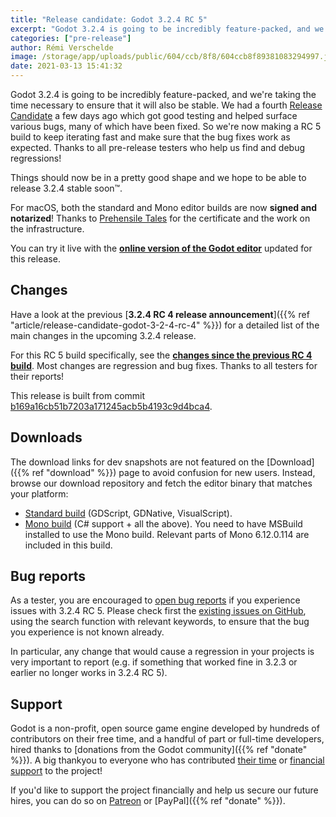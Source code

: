 ```yaml
---
title: "Release candidate: Godot 3.2.4 RC 5"
excerpt: "Godot 3.2.4 is going to be incredibly feature-packed, and we're taking the time necessary to ensure that it will also be stable. We had a fourth Release Candidate a few days ago which got good testing and helped surface various bugs, many of which have been fixed. So we're now making a RC 5 build to keep iterating fast and make sure that the bug fixes work as expected. Thanks to all pre-release testers who help us find and debug regressions!"
categories: ["pre-release"]
author: Rémi Verschelde
image: /storage/app/uploads/public/604/ccb/8f8/604ccb8f89381083294997.jpg
date: 2021-03-13 15:41:32
---
```


Godot 3.2.4 is going to be incredibly feature-packed, and we're taking the time necessary to ensure that it will also be stable. We had a fourth [Release Candidate](https://en.wikipedia.org/wiki/Software_release_life_cycle#Release_candidate) a few days ago which got good testing and helped surface various bugs, many of which have been fixed. So we're now making a RC 5 build to keep iterating fast and make sure that the bug fixes work as expected. Thanks to all pre-release testers who help us find and debug regressions!

Things should now be in a pretty good shape and we hope to be able to release 3.2.4 stable soon™.

For macOS, both the standard and Mono editor builds are now **signed and notarized**! Thanks to [Prehensile Tales](https://prehensile-tales.com/) for the certificate and the work on the infrastructure.

You can try it live with the [**online version of the Godot editor**](https://editor.godotengine.org/3.2.4.rc5/godot.tools.html) updated for this release.

## Changes

Have a look at the previous [**3.2.4 RC 4 release announcement**]({{% ref "article/release-candidate-godot-3-2-4-rc-4" %}}) for a detailed list of the main changes in the upcoming 3.2.4 release.

For this RC 5 build specifically, see the [**changes since the previous RC 4 build**](https://github.com/godotengine/godot/compare/dc99f04d51d6556e5ba4d9cfcce8117d168ac6f1...b169a16cb51b7203a171245acb5b4193c9d4bca4). Most changes are regression and bug fixes. Thanks to all testers for their reports!

This release is built from commit [b169a16cb51b7203a171245acb5b4193c9d4bca4](https://github.com/godotengine/godot/commit/b169a16cb51b7203a171245acb5b4193c9d4bca4).

## Downloads

The download links for dev snapshots are not featured on the [Download]({{% ref "download" %}}) page to avoid confusion for new users. Instead, browse our download repository and fetch the editor binary that matches your platform:

- [Standard build](https://downloads.tuxfamily.org/godotengine/3.2.4/rc5/) (GDScript, GDNative, VisualScript).
- [Mono build](https://downloads.tuxfamily.org/godotengine/3.2.4/rc5/mono/) (C# support + all the above). You need to have MSBuild installed to use the Mono build. Relevant parts of Mono 6.12.0.114 are included in this build.

## Bug reports

As a tester, you are encouraged to [open bug reports](https://github.com/godotengine/godot/issues) if you experience issues with 3.2.4 RC 5. Please check first the [existing issues on GitHub](https://github.com/godotengine/godot/issues), using the search function with relevant keywords, to ensure that the bug you experience is not known already.

In particular, any change that would cause a regression in your projects is very important to report (e.g. if something that worked fine in 3.2.3 or earlier no longer works in 3.2.4 RC 5).

## Support

Godot is a non-profit, open source game engine developed by hundreds of contributors on their free time, and a handful of part or full-time developers, hired thanks to [donations from the Godot community]({{% ref "donate" %}}). A big thankyou to everyone who has contributed [their time](https://github.com/godotengine/godot/blob/master/AUTHORS.md) or [financial support](https://github.com/godotengine/godot/blob/master/DONORS.md) to the project!

If you'd like to support the project financially and help us secure our future hires, you can do so on [Patreon](https://www.patreon.com/godotengine) or [PayPal]({{% ref "donate" %}}).
